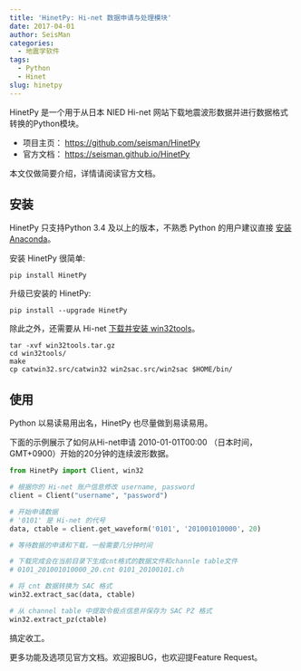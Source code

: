 ```yaml
---
title: 'HinetPy: Hi-net 数据申请与处理模块'
date: 2017-04-01
author: SeisMan
categories:
  - 地震学软件
tags:
  - Python
  - Hinet
slug: hinetpy
---
```


HinetPy 是一个用于从日本 NIED Hi-net 网站下载地震波形数据并进行数据格式转换的Python模块。

- 项目主页： <https://github.com/seisman/HinetPy>
- 官方文档： <https://seisman.github.io/HinetPy>

<!--more-->

本文仅做简要介绍，详情请阅读官方文档。

## 安装

HinetPy 只支持Python 3.4 及以上的版本，不熟悉 Python 的用户建议直接 [安装 Anaconda](/anaconda/)。

安装 HinetPy 很简单:

    pip install HinetPy

升级已安装的 HinetPy:

    pip install --upgrade HinetPy

除此之外，还需要从 Hi-net [下载并安装 win32tools](/hinet-win32tools/)。

    tar -xvf win32tools.tar.gz
    cd win32tools/
    make
    cp catwin32.src/catwin32 win2sac.src/win2sac $HOME/bin/

## 使用

Python 以易读易用出名，HinetPy 也尽量做到易读易用。

下面的示例展示了如何从Hi-net申请 2010-01-01T00:00 （日本时间，GMT+0900）开始的20分钟的连续波形数据。

```python
from HinetPy import Client, win32

# 根据你的 Hi-net 账户信息修改 username, password
client = Client("username", "password")

# 开始申请数据
# '0101' 是 Hi-net 的代号
data, ctable = client.get_waveform('0101', '201001010000', 20)

# 等待数据的申请和下载，一般需要几分钟时间

# 下载完成会在当前目录下生成cnt格式的数据文件和channle table文件
# 0101_201001010000_20.cnt 0101_20100101.ch

# 将 cnt 数据转换为 SAC 格式
win32.extract_sac(data, ctable)

# 从 channel table 中提取令极点信息并保存为 SAC PZ 格式
win32.extract_pz(ctable)
```

搞定收工。

更多功能及选项见官方文档。欢迎报BUG，也欢迎提Feature Request。
